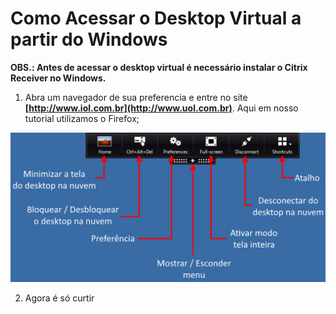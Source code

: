 # Como Acessar o Desktop Virtual a partir do Windows

**OBS.: Antes de acessar o desktop virtual é necessário instalar o Citrix Receiver no Windows.**

1. Abra um navegador de sua preferencia e entre no site **[http://www.iol.com.br](http://www.uol.com.br)**. Aqui em nosso tutorial utilizamos o Firefox;

![Image 1](../../img/acesso_desk_virtual_07.png)

2. Agora é só curtir

